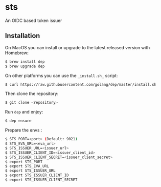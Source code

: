 # sts

An OIDC based token issuer

## Installation

On MacOS you can install or upgrade to the latest released version with Homebrew:
```sh
$ brew install dep
$ brew upgrade dep
```

On other platforms you can use the `_install.sh_` script:

```sh
$ curl https://raw.githubusercontent.com/golang/dep/master/install.sh | sh
```

Then clone the repository:
```sh
$ git clone <repository>
```

Run `dep` and enjoy:
```sh
$ dep ensure
```

Prepare the envs :
```sh
$ STS_PORT=<port> (Default: 9021)
$ STS_EVA_URL=<eva_url>
$ STS_ISSUER_URL=<issuer_url>
$ STS_ISSUER_CLIENT_ID=<issuer_client_id>
$ STS_ISSUER_CLIENT_SECRET=<issuer_client_secret>
$ export STS_PORT
$ export STS_EVA_URL
$ export STS_ISSUER_URL
$ export STS_ISSUER_CLIENT_ID
$ export STS_ISSUER_CLIENT_SECRET
```
